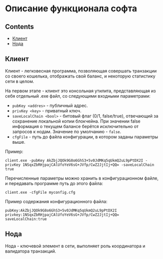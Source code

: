 # Описание функционала софта

## Contents
- [Клиент](#клиент)
- [Нода](#нода)


## Клиент
Клиент - легковесная программа, позволяющая совершать транзакции со своего кошелька, отображать свой баланс, и некоторую статистику сети в целом.

На первом этапе - клиент это консольная утилита, представляющая из себя отдельный .exe файл, со следующими входными параметрами:
- ``pubKey <addres>`` - публичный адрес.
- ``privKey <key>`` - приватный ключ.
- ``saveLocalChain <bool>`` - битовый флаг (0/1, false/true), отвечающий за сохранение локальной копии блокчейна. При значении false информация о текущем балансе берётся исключительно от запросов к нодам. Значение по умолчанию - `false`.
- ``cfgFile`` - путь до файла конфигурации, в котором заданы параметры выше.

Пример:

``client.exe -pubKey AkZbjJQOk9G8o6GhS3+5v0JdMKq5qUkmQ2uL9pPtDX2I -privKey 1NSqxZbRHjpajCAlUfoYeV6sG+JVfp/CwZ2JjtIj+QQ= -saveLocalChain true``

Перечисленные параметры можно хранить в конфигурационном файле, и передавать программе путь до этого файла:

``client.exe -cfgFile myconfig.cfg``

Пример содержания конфигурационного файла:
```
pubKey:AkZbjJQOk9G8o6GhS3+5v0JdMKq5qUkmQ2uL9pPtDX2I
privkey:1NSqxZbRHjpajCAlUfoYeV6sG+JVfp/CwZ2JjtIj+QQ=
saveLocalChain:true
```

## Нода
Нода - ключевой элемент в сети, выполняет роль координатора и валидатора транзакций.
